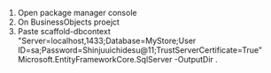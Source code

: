 1. Open package manager console
2. On BusinessObjects proejct
3. Paste
   scaffold-dbcontext "Server=localhost,1433;Database=MyStore;User ID=sa;Password=Shinjuuichidesu@11;TrustServerCertificate=True" Microsoft.EntityFrameworkCore.SqlServer -OutputDir .
